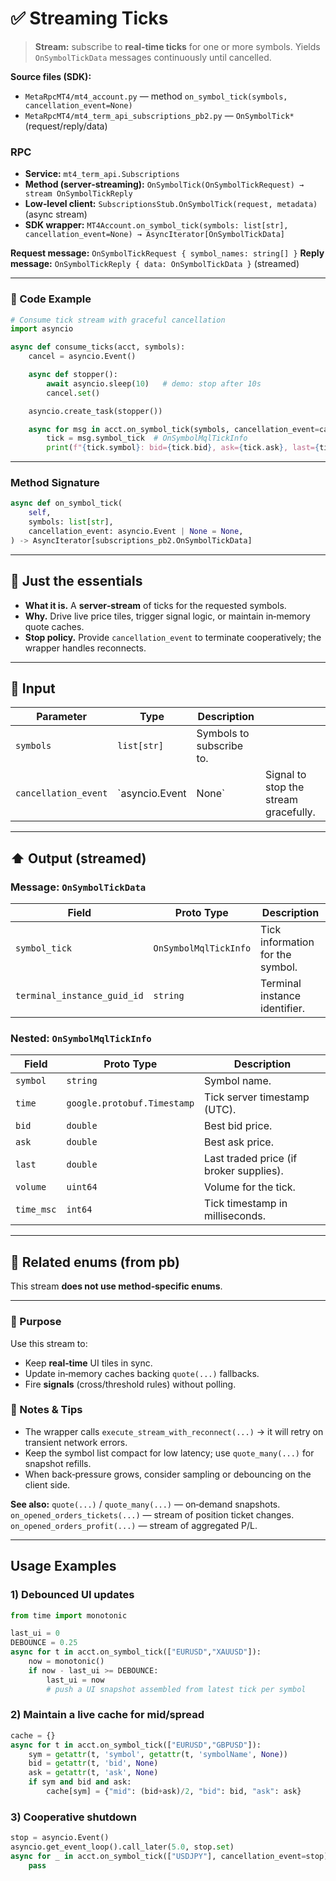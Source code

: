 # ✅ Streaming Ticks

> **Stream:** subscribe to **real‑time ticks** for one or more symbols.
> Yields `OnSymbolTickData` messages continuously until cancelled.

**Source files (SDK):**

* `MetaRpcMT4/mt4_account.py` — method `on_symbol_tick(symbols, cancellation_event=None)`
* `MetaRpcMT4/mt4_term_api_subscriptions_pb2.py` — `OnSymbolTick*` (request/reply/data)

### RPC

* **Service:** `mt4_term_api.Subscriptions`
* **Method (server‑streaming):** `OnSymbolTick(OnSymbolTickRequest) → stream OnSymbolTickReply`
* **Low‑level client:** `SubscriptionsStub.OnSymbolTick(request, metadata)` (async stream)
* **SDK wrapper:** `MT4Account.on_symbol_tick(symbols: list[str], cancellation_event=None) → AsyncIterator[OnSymbolTickData]`

**Request message:** `OnSymbolTickRequest { symbol_names: string[] }`
**Reply message:** `OnSymbolTickReply { data: OnSymbolTickData }` (streamed)

---

### 🔗 Code Example

```python
# Consume tick stream with graceful cancellation
import asyncio

async def consume_ticks(acct, symbols):
    cancel = asyncio.Event()

    async def stopper():
        await asyncio.sleep(10)   # demo: stop after 10s
        cancel.set()

    asyncio.create_task(stopper())

    async for msg in acct.on_symbol_tick(symbols, cancellation_event=cancel):
        tick = msg.symbol_tick  # OnSymbolMqlTickInfo
        print(f"{tick.symbol}: bid={tick.bid}, ask={tick.ask}, last={tick.last}, time={tick.time}")
```

---

### Method Signature

```python
async def on_symbol_tick(
    self,
    symbols: list[str],
    cancellation_event: asyncio.Event | None = None,
) -> AsyncIterator[subscriptions_pb2.OnSymbolTickData]
```

---

## 💬 Just the essentials

* **What it is.** A **server‑stream** of ticks for the requested symbols.
* **Why.** Drive live price tiles, trigger signal logic, or maintain in‑memory quote caches.
* **Stop policy.** Provide `cancellation_event` to terminate cooperatively; the wrapper handles reconnects.

---

## 🔽 Input

| Parameter            | Type           | Description              |                                       |
| -------------------- | -------------- | ------------------------ | ------------------------------------- |
| `symbols`            | `list[str]`    | Symbols to subscribe to. |                                       |
| `cancellation_event` | `asyncio.Event | None`                    | Signal to stop the stream gracefully. |

---

## ⬆️ Output (streamed)

### Message: `OnSymbolTickData`

| Field                       | Proto Type            | Description                          |
| --------------------------- | --------------------- | ------------------------------------ |
| `symbol_tick`               | `OnSymbolMqlTickInfo` | Tick information for the symbol.     |
| `terminal_instance_guid_id` | `string`              | Terminal instance identifier.        |

### Nested: `OnSymbolMqlTickInfo`

| Field      | Proto Type                  | Description                              |
| ---------- | --------------------------- | ---------------------------------------- |
| `symbol`   | `string`                    | Symbol name.                             |
| `time`     | `google.protobuf.Timestamp` | Tick server timestamp (UTC).             |
| `bid`      | `double`                    | Best bid price.                          |
| `ask`      | `double`                    | Best ask price.                          |
| `last`     | `double`                    | Last traded price (if broker supplies).  |
| `volume`   | `uint64`                    | Volume for the tick.                     |
| `time_msc` | `int64`                     | Tick timestamp in milliseconds.          |

---

## 🧱 Related enums (from pb)

This stream **does not use method‑specific enums**.

---

### 🎯 Purpose

Use this stream to:

* Keep **real‑time** UI tiles in sync.
* Update in‑memory caches backing `quote(...)` fallbacks.
* Fire **signals** (cross/threshold rules) without polling.

### 🧩 Notes & Tips

* The wrapper calls `execute_stream_with_reconnect(...)` → it will retry on transient network errors.
* Keep the symbol list compact for low latency; use `quote_many(...)` for snapshot refills.
* When back‑pressure grows, consider sampling or debouncing on the client side.

**See also:**
`quote(...)` / `quote_many(...)` — on‑demand snapshots.
`on_opened_orders_tickets(...)` — stream of position ticket changes.
`on_opened_orders_profit(...)` — stream of aggregated P/L.

---

## Usage Examples

### 1) Debounced UI updates

```python
from time import monotonic

last_ui = 0
DEBOUNCE = 0.25
async for t in acct.on_symbol_tick(["EURUSD","XAUUSD"]):
    now = monotonic()
    if now - last_ui >= DEBOUNCE:
        last_ui = now
        # push a UI snapshot assembled from latest tick per symbol
```

### 2) Maintain a live cache for mid/spread

```python
cache = {}
async for t in acct.on_symbol_tick(["EURUSD","GBPUSD"]):
    sym = getattr(t, 'symbol', getattr(t, 'symbolName', None))
    bid = getattr(t, 'bid', None)
    ask = getattr(t, 'ask', None)
    if sym and bid and ask:
        cache[sym] = {"mid": (bid+ask)/2, "bid": bid, "ask": ask}
```

### 3) Cooperative shutdown

```python
stop = asyncio.Event()
asyncio.get_event_loop().call_later(5.0, stop.set)
async for _ in acct.on_symbol_tick(["USDJPY"], cancellation_event=stop):
    pass
```
